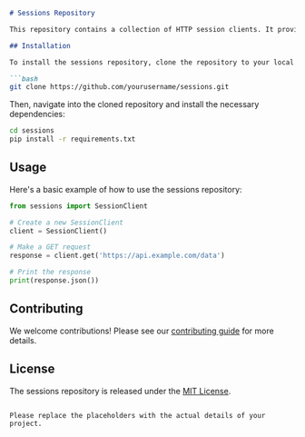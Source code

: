```markdown
# Sessions Repository

This repository contains a collection of HTTP session clients. It provides optional rate limiting and caching features to manage your HTTP requests efficiently.

## Installation

To install the sessions repository, clone the repository to your local machine:

```bash
git clone https://github.com/yourusername/sessions.git
```

Then, navigate into the cloned repository and install the necessary dependencies:

```bash
cd sessions
pip install -r requirements.txt
```

## Usage

Here's a basic example of how to use the sessions repository:

```python
from sessions import SessionClient

# Create a new SessionClient
client = SessionClient()

# Make a GET request
response = client.get('https://api.example.com/data')

# Print the response
print(response.json())
```

## Contributing

We welcome contributions! Please see our [contributing guide](CONTRIBUTING.md) for more details.

## License

The sessions repository is released under the [MIT License](LICENSE).
```

Please replace the placeholders with the actual details of your project.